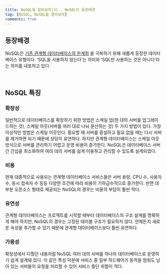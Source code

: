 ```yaml
---
title: NoSQL을 알아보자(3) - NoSQL의 등장배경
tag: [NoSQL, NoSQL을 알아보자]
comments: true
---
```


## 등장배경
NoSQL은 [기존 관계형 데이터베이스의 한계점](https://huved.github.io/2020/05/04/TheEmergenceOfRDS.html) 을 극복하기 위해 새롭게 등장한 데이터베이스 유형이다. ‘SQL을 사용하지 않는다’는 의미와 ‘SQL만 사용하는 것은 아니다’라는 의미를 내포하고 있다.

<br/>

## NoSQL 특징
### 확장성
일반적으로 데이터베이스를 확장하기 위한 방법은 스케일 업(한 대의 서버를 업그레이드하는 것), 스케일 아웃(서버를 여러 대로 나눠 분산하는 것) 두 가지 방법이 있다. 
가장 이상적인 방법은 스케일 아웃인다. 필요할 때 서버를 증설하고 필요 없을 때는 다시 서버를 제거하면 되기 때문에 상당히 유연하다. 하지만 관계형 데이터베이스는 스케일 아웃 방식으로 서버를 관리하기 어렵고 운영 비용이 증가한다.
NoSQL은 데이터베이스 서버 간 간섭을 최소화하여 여러 대의 서버를 쉽게 이용하고 관리할 수 있도록 설계되었다.
### 비용
현재 대중적으로 사용되는 관계형 데이터베이스 서비스들은 서버 용량, CPU 수, 사용자 수, 동시 접속자 수 등등 다양한 조건에 따라 비용이 기하급수적으로 증가한다. 반면 대부분 오픈소스 형태로 제공되는 NoSQL의 경우는 비용의 부담이 훨씬 적다.
### 유연성
관계형 데이터베이스는 프로젝트를 시작할 때부터 데이터베이스의 구조 설계를 명확하게 해야 하지만, NoSQL의 경우는 고정된 테이블 구조가 필요하지 않다. 언제든지 새로운 속성을 추가할 수 있기 때문에 관계형 데이터베이스보다  훨씬 유연하다.
### 가용성
확장성에서 다뤘던 내용처럼 NoSQL 여러 대의 서버를 하나의 데이터베이스로 운영하기 쉽게 설계돼 있다. 이 같은 특성 덕분에 서비스 중 일부 하드웨어가 동작을 멈춰도 남아 있는 서버들이 요청을 처리할 수 있어 서비스 중단 위험이 적다.

